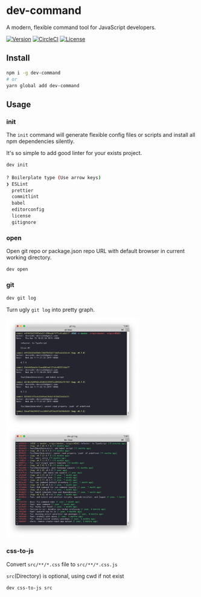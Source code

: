 # dev-command

A modern, flexible command tool for JavaScript developers.

[![Version](https://img.shields.io/npm/v/dev-command.svg)](https://npmjs.org/package/dev-command)
[![CircleCI](https://circleci.com/gh/devrsi0n/dev-command/tree/master.svg?style=shield)](https://circleci.com/gh/devrsi0n/dev-command/tree/master)
[![License](https://img.shields.io/npm/l/dev-command.svg)](https://github.com/devrsi0n/dev-command/blob/master/package.json)

## Install

```sh
npm i -g dev-command
# or
yarn global add dev-command
```

## Usage

### init

The `init` command will generate flexible config files or scripts and install all npm dependencies silently.

It's so simple to add good linter for your exists project.

```sh
dev init

? Boilerplate type (Use arrow keys)
❯ ESLint
  prettier
  commitlint
  babel
  editorconfig
  license
  gitignore
```

### open

Open git repo or package.json repo URL with default browser in current working directory.

```sh
dev open
```

### git

```sh
dev git log
```

Turn ugly `git log` into pretty graph.

<div align="left">
  <img src="./assets/git-log.png" width="350px" style="margin-right:50px;" alt="Git log">
  <img src="./assets/git-pretty-log.png" width="350px" alt="Git pretty log">
</div>

### css-to-js

Convert `src/**/*.css` file to `src/**/*.css.js`

`src`(Directory) is optional, using cwd if not exist

```sh
dev css-to-js src
```
